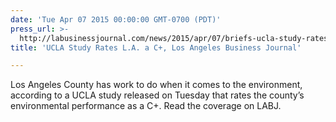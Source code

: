 ```yaml
---
date: 'Tue Apr 07 2015 00:00:00 GMT-0700 (PDT)'
press_url: >-
  http://labusinessjournal.com/news/2015/apr/07/briefs-ucla-study-rates-l-c-lions-gates-largest-sh/
title: 'UCLA Study Rates L.A. a C+, Los Angeles Business Journal'

---
```


Los Angeles County has work to do when it comes to the environment, according to a UCLA study released on Tuesday that rates the county’s environmental performance as a C+. Read the coverage on LABJ.
